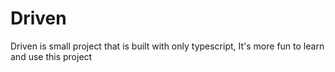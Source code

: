# Driven
Driven is small project that is built with only typescript, It's more fun to learn and use this project
